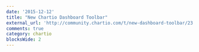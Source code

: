 ```yaml
---
date: '2015-12-12'
title: "New Chartio Dashboard Toolbar"
external_url: 'http://community.chartio.com/t/new-dashboard-toolbar/23'
comments: true
category: chartio
blocksWide: 2
---
```


